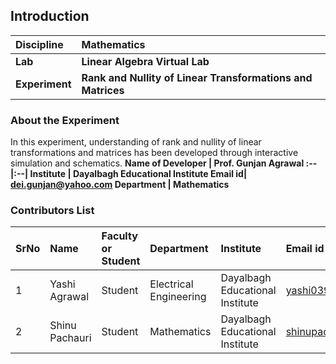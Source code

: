 ## Introduction


<b>Discipline | <b>Mathematics
:--|:--|
<b> Lab | <b> Linear Algebra Virtual Lab
<b> Experiment|     <b> Rank and Nullity of Linear Transformations and Matrices

### About the Experiment 
In this experiment, understanding of rank and nullity of linear transformations and matrices has been developed through interactive simulation and schematics.
<b>Name of Developer | <b> Prof. Gunjan Agrawal
:--|:--|
<b> Institute | <b>  Dayalbagh Educational Institute
<b> Email id|     <b>  dei.gunjan@yahoo.com
<b> Department |  	Mathematics

### Contributors List

SrNo | Name | Faculty or Student | Department| Institute | Email id
:--|:--|:--|:--|:--|:--|
1 | Yashi Agrawal | Student | Electrical Engineering | Dayalbagh Educational Institute | yashi03902@gmail.com
2 | Shinu Pachauri | Student | Mathematics | Dayalbagh Educational Institute | shinupachouri520@gmail.com
